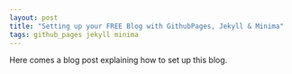 ```yaml
---
layout: post
title: "Setting up your FREE Blog with GithubPages, Jekyll & Minima"
tags: github_pages jekyll minima
---
```

Here comes a blog post explaining how to set up this blog.
